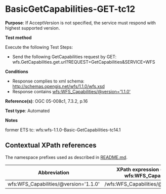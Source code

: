 # BasicGetCapabilities-GET-tc12

**Purpose**:  If AcceptVersion is not specified, the service must respond with highest supported version.

**Test method**

Execute the following Test Steps:

* Send the following GetCapabilities request by GET: wfs.GetCapabilities.get.url?REQUEST=GetCapabilities&SERVICE=WFS

**Conditions**

* Response complies to xml schema: http://schemas.opengis.net/wfs/1.1.0/wfs.xsd 
* Response contains [wfs:WFS_Capabilities/@version='1.1.0'](#wfs:WFS_Capabilities/@version='1.1.0') 

**Reference(s)**: OGC 05-008c1, 7.3.2, p.16

**Test type**: Automated

**Notes**

former ETS tc: wfs:wfs-1.1.0-Basic-GetCapabilities-tc14.1


## Contextual XPath references

The namespace prefixes used as described in [README.md](./README.md#namespaces).

Abbreviation                                   |  XPath expression (relative to wfs:WFS_Capabilities)
-----------------------------------------------| -------------------------------------------------------------------------
wfs:WFS_Capabilities/@version='1.1.0' <a name="wfs:WFS_Capabilities"></a>   | /wfs:WFS_Capabilities/@version='1.1.0'
